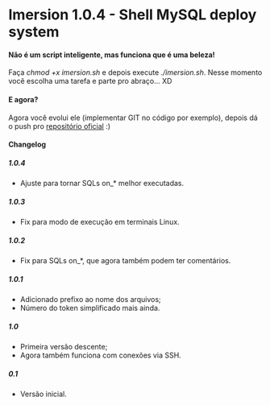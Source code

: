 # Imersion 1.0.4 - Shell MySQL deploy system

#### Não é um script inteligente, mas funciona que é uma beleza!

Faça *chmod +x imersion.sh* e depois execute *./imersion.sh*. Nesse momento você escolha uma tarefa e parte pro abraço... XD

#### E agora?
Agora você evolui ele (implementar GIT no código por exemplo), depois dá o push pro [repositório oficial](https://github.com/mateus007/imersion) :)

#### Changelog

##### 1.0.4
- Ajuste para tornar SQLs on_* melhor executadas.

##### 1.0.3
- Fix para modo de execução em terminais Linux.

##### 1.0.2
- Fix para SQLs on_*, que agora também podem ter comentários.

##### 1.0.1
- Adicionado prefixo ao nome dos arquivos;
- Número do token simplificado mais ainda.

##### 1.0
- Primeira versão descente;
- Agora também funciona com conexões via SSH.

##### 0.1
- Versão inicial.